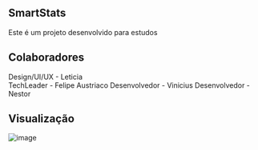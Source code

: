
## SmartStats

Este é um projeto desenvolvido para estudos

## Colaboradores

Design/UI/UX - Leticia <br>
TechLeader - Felipe Austriaco
Desenvolvedor - Vinicius
Desenvolvedor - Nestor

## Visualização


![image](https://user-images.githubusercontent.com/98488163/197835601-4c780854-4e52-4318-bbaa-d94be11cf6b8.png)
